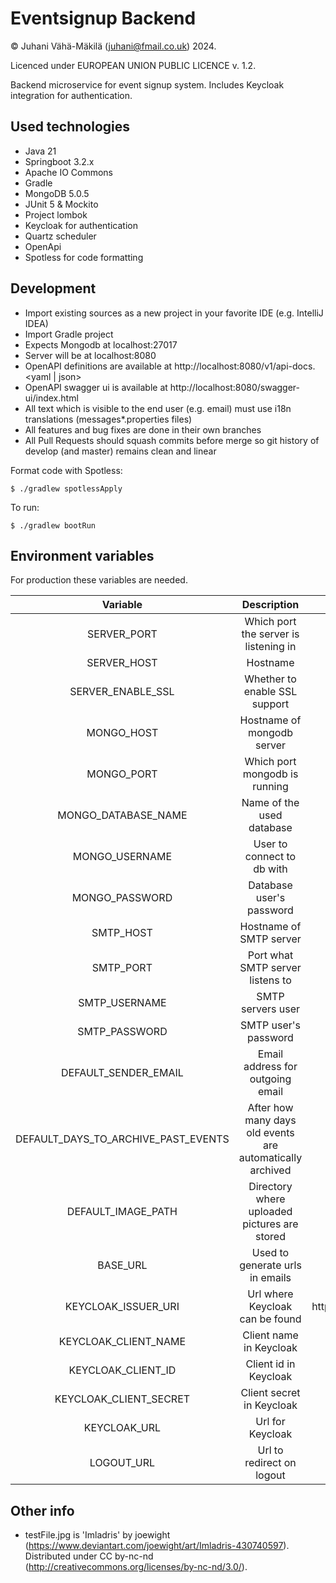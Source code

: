 # Eventsignup Backend
© Juhani Vähä-Mäkilä (juhani@fmail.co.uk) 2024.

Licenced under EUROPEAN UNION PUBLIC LICENCE v. 1.2.

Backend microservice for event signup system. Includes Keycloak integration for authentication.

## Used technologies

- Java 21
- Springboot 3.2.x
- Apache IO Commons
- Gradle
- MongoDB 5.0.5
- JUnit 5 & Mockito
- Project lombok
- Keycloak for authentication
- Quartz scheduler
- OpenApi
- Spotless for code formatting

## Development

- Import existing sources as a new project in your favorite IDE (e.g. IntelliJ IDEA)
- Import Gradle project
- Expects Mongodb at localhost:27017
- Server will be at localhost:8080
- OpenAPI definitions are available at http://localhost:8080/v1/api-docs.<yaml | json>
- OpenAPI swagger ui is available at http://localhost:8080/swagger-ui/index.html
- All text which is visible to the end user (e.g. email) must use i18n translations (messages*.properties files)
- All features and bug fixes are done in their own branches
- All Pull Requests should squash commits before merge so git history of develop (and master) remains clean and linear

Format code with Spotless:

    $ ./gradlew spotlessApply

To run:

    $ ./gradlew bootRun

## Environment variables
For production these variables are needed.

|              Variable               |                        Description                        |                Example                 |
|:-----------------------------------:|:---------------------------------------------------------:|:--------------------------------------:|
|             SERVER_PORT             |           Which port the server is listening in           |                  8080                  |
|             SERVER_HOST             |                         Hostname                          |               localhost                |
|          SERVER_ENABLE_SSL          |               Whether to enable SSL support               |                  true                  |
|             MONGO_HOST              |                Hostname of mongodb server                 |               localhost                |
|             MONGO_PORT              |               Which port mongodb is running               |                 27017                  |
|         MONGO_DATABASE_NAME         |                 Name of the used database                 |              databaseName              |
|           MONGO_USERNAME            |                User to connect to db with                 |                  user                  |
|           MONGO_PASSWORD            |                 Database user's password                  |                password                |
|              SMTP_HOST              |                  Hostname of SMTP server                  |               localhost                |
|              SMTP_PORT              |             Port what SMTP server listens to              |                   25                   |
|            SMTP_USERNAME            |                     SMTP servers user                     |                  user                  |
|            SMTP_PASSWORD            |                   SMTP user's password                    |                password                |
|        DEFAULT_SENDER_EMAIL         |             Email address for outgoing email              |          noreply@example.com           |
| DEFAULT_DAYS_TO_ARCHIVE_PAST_EVENTS | After how many days old events are automatically archived |                  180                   |
|         DEFAULT_IMAGE_PATH          |       Directory where uploaded pictures are stored        |                  /tmp                  |
|              BASE_URL               |              Used to generate urls in emails              |           http://exapmle.org           |
|         KEYCLOAK_ISSUER_URI         |              Url where Keycloak can be found              | http://localhost:9090/realms/realmName |
|        KEYCLOAK_CLIENT_NAME         |                  Client name in Keycloak                  |                example                 |
|         KEYCLOAK_CLIENT_ID          |                   Client id in Keycloak                   |                example                 |
|       KEYCLOAK_CLIENT_SECRET        |                 Client secret in Keycloak                 |                example                 |
|            KEYCLOAK_URL             |                     Url for Keycloak                      |         http://localhost:9090          |
|             LOGOUT_URL              |                 Url to redirect on logout                 |         http://localhost:3000          |

## Other info
- testFile.jpg is 'Imladris' by joewight (https://www.deviantart.com/joewight/art/Imladris-430740597). 
Distributed under  CC by-nc-nd (http://creativecommons.org/licenses/by-nc-nd/3.0/).
